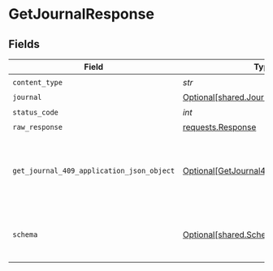 # GetJournalResponse


## Fields

| Field                                                                                             | Type                                                                                              | Required                                                                                          | Description                                                                                       |
| ------------------------------------------------------------------------------------------------- | ------------------------------------------------------------------------------------------------- | ------------------------------------------------------------------------------------------------- | ------------------------------------------------------------------------------------------------- |
| `content_type`                                                                                    | *str*                                                                                             | :heavy_check_mark:                                                                                | N/A                                                                                               |
| `journal`                                                                                         | [Optional[shared.Journal]](../../models/shared/journal.md)                                        | :heavy_minus_sign:                                                                                | Success                                                                                           |
| `status_code`                                                                                     | *int*                                                                                             | :heavy_check_mark:                                                                                | N/A                                                                                               |
| `raw_response`                                                                                    | [requests.Response](https://requests.readthedocs.io/en/latest/api/#requests.Response)             | :heavy_minus_sign:                                                                                | N/A                                                                                               |
| `get_journal_409_application_json_object`                                                         | [Optional[GetJournal409ApplicationJSON]](../../models/operations/getjournal409applicationjson.md) | :heavy_minus_sign:                                                                                | The data type's dataset has not been requested or is still syncing.                               |
| `schema`                                                                                          | [Optional[shared.Schema]](../../models/shared/schema.md)                                          | :heavy_minus_sign:                                                                                | Your API request was not properly authorized.                                                     |